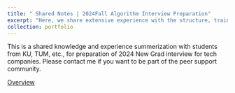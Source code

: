 ```yaml
---
title: " Shared Notes | 2024Fall Algorithm Interview Preparation"
excerpt: "Here, we share extensive experience with the structure, training, and hyperparameter tuning of frequently used models. <br/><img src='/images/Picture1.png'>"
collection: portfolio
---
```


This is a shared knowledge and experience summerization with students from KU, TUM, etc., for preparation of 2024 New Grad interview for tech companies. Please contact me if you want to be part of the peer support community.

[Overview](https://docs.google.com/document/d/1KLhN50elNqQDXdzFPUowQ_00RMUHZKWGhVxUxNAwWto/edit?usp=sharing)
